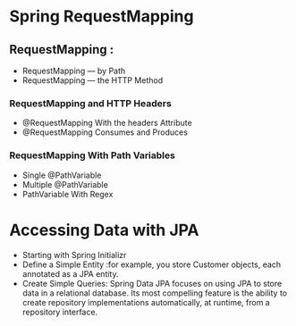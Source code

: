 # Spring RequestMapping

## RequestMapping :

+ RequestMapping — by Path
+ RequestMapping — the HTTP Method 

### RequestMapping and HTTP Headers

+ @RequestMapping With the headers Attribute
+ @RequestMapping Consumes and Produces


### RequestMapping With Path Variables

+ Single @PathVariable
+ Multiple @PathVariable
+ PathVariable With Regex


# Accessing Data with JPA

+ Starting with Spring Initializr 
+ Define a Simple Entity :for example, you store Customer objects, each annotated as a JPA entity.
+ Create Simple Queries: 
Spring Data JPA focuses on using JPA to store data in a relational database. Its most compelling feature is the ability to create repository implementations automatically, at runtime, from a repository interface.
